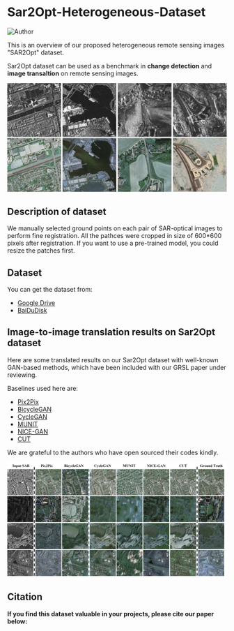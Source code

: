 # Sar2Opt-Heterogeneous-Dataset

![Author](https://img.shields.io/badge/Author-MarsZYT-orange.svg)

This is an overview of our proposed heterogeneous remote sensing images "SAR2Opt" dataset.  

Sar2Opt dataset can be used as a benchmark in __change detection__ and __image transaltion__ on remote sensing images.

![Examples](https://github.com/MarsZhaoYT/Sar2Opt-Heterogeneous-Dataset/blob/main/imgs/Honeyview_sar2opt.png)  


## Description of dataset
We manually selected ground points on each pair of SAR-optical images to perform fine registration. All the pathces were cropped in size of 600*600 pixels after registration. If you want to use a pre-trained model, you could resize the patches first.

## Dataset
You can get the dataset from:  
- [Google Drive]()  
- [BaiDuDisk]()


## Image-to-image translation results on __Sar2Opt dataset__
Here are some translated results on our Sar2Opt dataset with well-known GAN-based methods, which have been included with our GRSL paper under reviewing.

Baselines used here are: 
- [Pix2Pix](https://github.com/junyanz/pytorch-CycleGAN-and-pix2pix)
- [BicycleGAN](https://github.com/junyanz/BicycleGAN)
- [CycleGAN](https://github.com/junyanz/pytorch-CycleGAN-and-pix2pix)
- [MUNIT](https://github.com/NVlabs/MUNIT)
- [NICE-GAN](https://github.com/alpc91/NICE-GAN-pytorch)
- [CUT](https://github.com/taesungp/contrastive-unpaired-translation)  

We are grateful to the authors who have open sourced their codes kindly.

![results](https://github.com/MarsZhaoYT/Sar2Opt-Heterogeneous-Dataset/blob/main/imgs/Honeyview_translated_results.png)

## Citation
__If you find this dataset valuable in your projects, please cite our paper below:__

```

```
